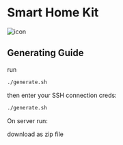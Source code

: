 # Smart Home Kit #

![icon](https://ipool.remotewebaccess.com/wp-content/uploads/2019/03/HomeKit-Icon_4-100x100.jpg)

## Generating Guide ##

run

```sh
./generate.sh
```

then enter your SSH connection creds:

```sh
./generate.sh
```

On server run:

download as zip file